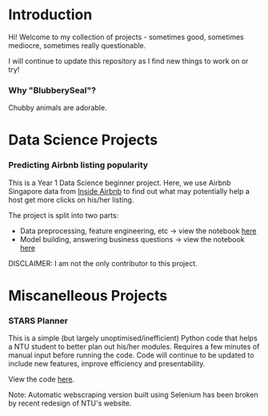 # Introduction #

Hi! Welcome to my collection of projects - sometimes good, sometimes mediocre, sometimes really questionable.

I will continue to update this repository as I find new things to work on or try!

### Why "BlubberySeal"? ###
Chubby animals are adorable.

# Data Science Projects #

### Predicting Airbnb listing popularity ###

This is a Year 1 Data Science beginner project. Here, we use Airbnb Singapore data from [Inside Airbnb](http://insideairbnb.com/) to find out what may potentially help a host get more clicks on his/her listing.  

The project is split into two parts:
- Data preprocessing, feature engineering, etc -> view the notebook [here](https://github.com/BlubberySeal/CZ1016-MiniProject/blob/main/CZ1016%20Mini-Project%20Part%20I%20(Data%20Wrangling).ipynb)
- Model building, answering business questions -> view the notebook [here](https://github.com/BlubberySeal/CZ1016-MiniProject/blob/main/CZ1016%20Mini-Project%20Part%20II%20(Model%20Building).ipynb)

DISCLAIMER: I am not the only contributor to this project.

# Miscanelleous Projects #

### STARS Planner ###

This is a simple (but largely unoptimised/inefficient) Python code that helps a NTU student to better plan out his/her modules. Requires a few minutes of manual input before running the code. Code will continue to be updated to include new features, improve efficiency and presentability.

View the code [here](https://github.com/BlubberySeal/STARS-Planner). 

Note: Automatic webscraping version built using Selenium has been broken by recent redesign of NTU's website.
